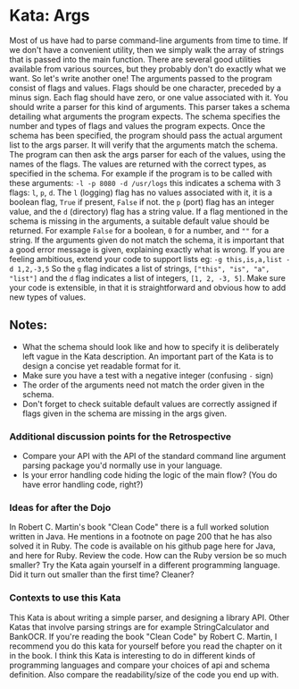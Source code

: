 # Kata: Args
Most of us have had to parse command-line arguments from time to time. If we don't have a convenient utility, then we simply walk the array of strings that is passed into the main function. There are several good utilities available from various sources, but they probably don't do exactly what we want. So let's write another one!
The arguments passed to the program consist of flags and values. Flags should be one character, preceded by a minus sign. Each flag should have zero, or one value associated with it.
You should write a parser for this kind of arguments. This parser takes a schema detailing what arguments the program expects. The schema specifies the number and types of flags and values the program expects.
Once the schema has been specified, the program should pass the actual argument list to the args parser. It will verify that the arguments match the schema. The program can then ask the args parser for each of the values, using the names of the flags. The values are returned with the correct types, as specified in the schema.
For example if the program is to be called with these arguments:
`-l -p 8080 -d /usr/logs`
this indicates a schema with 3 flags: `l`, `p`, `d`. The `l` (logging) flag has no values associated with it, it is a boolean flag, `True` if present, `False` if not. the `p` (port) flag has an integer value, and the `d` (directory) flag has a string value.
If a flag mentioned in the schema is missing in the arguments, a suitable default value should be returned. For example `False` for a boolean, `0` for a number, and `""` for a string.
If the arguments given do not match the schema, it is important that a good error message is given, explaining exactly what is wrong.
If you are feeling ambitious, extend your code to support lists eg:
`-g this,is,a,list -d 1,2,-3,5`
So the `g` flag indicates a list of strings, `["this", "is", "a", "list"]` and the `d` flag indicates a list of integers, `[1, 2, -3, 5]`.
Make sure your code is extensible, in that it is straightforward and obvious how to add new types of values.
## Notes:
- What the schema should look like and how to specify it is deliberately left vague in the Kata description. An important part of the Kata is to design a concise yet readable format for it.
- Make sure you have a test with a negative integer (confusing `-` sign)
- The order of the arguments need not match the order given in the schema.
- Don't forget to check suitable default values are correctly assigned if flags given in the schema are missing in the args given.
### Additional discussion points for the Retrospective
- Compare your API with the API of the standard command line argument parsing package you'd normally use in your language.
- Is your error handling code hiding the logic of the main flow? (You do have error handling code, right?)
### Ideas for after the Dojo
In Robert C. Martin's book "Clean Code" there is a full worked solution written in Java. He mentions in a footnote on page 200 that he has also solved it in Ruby. The code is available on his github page here for Java, and here for Ruby. Review the code. How can the Ruby version be so much smaller?
Try the Kata again yourself in a different programming language. Did it turn out smaller than the first time? Cleaner?
### Contexts to use this Kata
This Kata is about writing a simple parser, and designing a library API. Other Katas that involve parsing strings are for example StringCalculator and BankOCR.
If you're reading the book "Clean Code" by Robert C. Martin, I recommend you do this kata for yourself before you read the chapter on it in the book. I think this Kata is interesting to do in different kinds of programming languages and compare your choices of api and schema definition. Also compare the readability/size of the code you end up with.